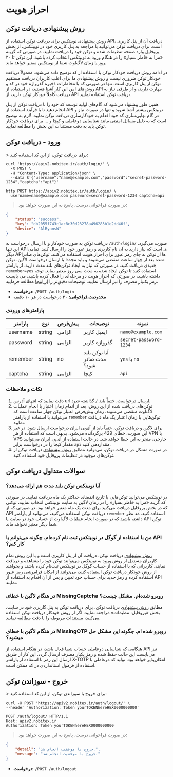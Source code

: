 <h1 id="auth">احراز هویت</h1>

<h2 id="auth-intro">روش پیشنهادی دریافت توکن</h2>

روش پیشنهادی نوبیتکس برای دریافت توکن استفاده از API، دریافت آن از پنل کاربری است. برای دریافت توکن می‌توانید با مراجعه به پنل کاربری خود در نوبیتکس، از بخش پروفایل وارد صفحه تنظیمات شده و توکن خود را دریافت نمایید. در صورتی که گزینه «مرا به خاطر بسپار» را در هنگام ورود به نوبیتکس انتخاب کرده باشید، این توکن تا ۳۰ روز یا زمان لاگ‌اوت شما از نوبیتکس معتبر خواهد ماند.

در ادامه روش دریافت خودکار توکن با استفاده از کد توضیح داده می‌شود. معمولاً دریافت خودکار توکن ضروری نیست و روش پیشنهادی ما برای اغلب کاربران دریافت مستقیم توکن از پنل کاربری است. تنها در صورتی که با مخاطرات ذخیره گذرواژه خود در کد و روش‌های امن این کار آشنا هستید، در استفاده از API مهارت دارید، و از طرفی نیاز به دریافت کاملاً خودکار توکن دارید، از API دریافت توکن استفاده نمایید.

همین طور پیشنهاد می‌شود که گام‌های اولیه توسعه کد خود را با دریافت توکن از پنل انجام دهید تا با فرآیند استفاده از API نوبیتکس بیشتر آشنا شوید و تنها در صورت نیاز و در گام نهایی‌سازی کد خود اقدام به خودکارسازی دریافت توکن نمایید. لازم به توضیح است که به دلیل مسائل امنیتی مانند شناسایی دوعاملی و کپچا و ... برای دریافت خودکار توکن باید به دقت مستندات این بخش را مطالعه نمایید.

<h2 id="login">ورود - دریافت توکن</h2>
> برای دریافت توکن، از این کد استفاده کنید:

```shell
curl 'https://apiv2.nobitex.ir/auth/login/' \
  -X POST \
  -H "Content-Type: application/json" \
  --data $'{"username":"name@example.com","password":"secret-password-1234","captcha":"api"}'
```

```plaintext
http POST https://apiv2.nobitex.ir/auth/login/ \
  username=name@example.com password=secret-password-1234 captcha=api
```

> در صورت فراخوانی درست، پاسخ به این صورت خواهد بود:

```json
{
    "status": "success",
    "key": "db2055f743c1ac8c30d23278a496283b1e2dd46f",
    "device": "AlRyansW"
}
```

دریافت توکن به صورت خودکار و با ارسال درخواست به `/auth/login/` صورت می‌گیرد. این تنها APIی است که نیاز دارید
به آن نام کاربری و رمز عبور خود را ارسال کنید. تمامی دیگر APIها از توکن به جای رمز عبور برای احراز هویت استفاده می‌کنند.
توکن‌های صادر شده بعد از چهار ساعت منقضی می‌شوند و باید مجددا با ارسال درخواست لاگین، توکن جدیدی دریافت کنید.
در صورتی که نیاز به ایجاد توکن‌های بلند مدت دارید، از پارامتر `remember=yes` استفاده کنید تا توکن ایجاد شده به مدت سی
روز معتبر بماند.
توجه داشته باشید، در صورتی که احراز هویت دو مرحله‌ای را فعال کرده باشید، می بایست رمز یک‌بار مصرف را نیز ارسال نمایید. توضیحات دقیق‌تر را <a href="#dbf936619c">از اینجا</a> مطالعه فرمایید.


* **درخواست:** `/POST /auth/login `
* **<a href="/#ratelimit">محدودیت فراخوانی:</a>** ۳۰ درخواست در هر ۱۰ دقیقه


### پارامترهای ورودی

پارامتر | نوع | پیش‌فرض | توضیحات | نمونه
------- | ---- | --------- | --------- | -----
username | string | الزامی | ایمیل کاربر | `name@example.com`
password | string | الزامی | گذرواژه کاربر | `secret-password-1234`
remember | string | no | آیا توکن بلند مدت صادر شود؟ | `yes` یا `no`
captcha | string | الزامی | کپچا | `api`

### نکات و ملاحظات

1. دقت نمایید که انتهای آدرس url ارسال درخواست، حتماً باید `/` گذاشته شود.
2. توکن‌های دریافت شده از این روش، بعد از اتمام زمان اعتبار یا انجام عملیات لاگ‌اوت منقضی می‌شوند. زمان پیش‌فرض اعتبار توکن چهار ساعت است که می‌توانید با استفاده از پارامتر `remember` توکن‌هایی با زمان اعتبار یک ماه دریافت نمایید.
3. برای لاگین و دریافت توکن، حتماً باید از آی‌پی ایران درخواست ارسال شود. در غیر این صورت، خطای 429 برگردانده می‌شود. بدیهی است که استفاده از هر VPN یا VPS خارجی، منجر به این خطا خواهد شد. در حالت استفاده از آی‌پی ایران می‌توانید مقدار کپچا را در درخواست برابر `api` مقداردهی کنید.
4. در صورت مشکل در دریافت توکن، می‌توانید مطابق [روش پیشنهادی](#auth-intro) دریافت توکن از توکن‌‌های موجود در تنظیمات پروفایل خود استفاده کنید.


<h2 id="login-faq">سوالات متداول دریافت توکن</h2>

### آیا نوبیتکس توکن بلند مدت هم ارائه می‌دهد؟
در نوبیتکس می‌توانید توکن‌هایی با تاریخ انقضای حداکثر یک ماه دریافت نمایید. در صورتی که گزینه «مرا به خاطر بسپار» را در زمان لاگین به سایت نوبیتکس انتخاب نمایید، توکنی که در بخش پروفایل دریافت می‌کنید برای مدت یک ماه معتبر خواهد بود. در صورتی که از API دریافت توکن استفاده می‌کنید، می‌توانید از پارامتر `remember` استفاده کنید. مد نظر داشته باشید که در صورت انجام عملیات لاگ‌اوت از حساب خود در سایت یا API توکن شما دیگر معتبر نخواهد ماند.

### من با استفاده از گوگل در نوبیتکس ثبت نام کرده‌ام. چگونه می‌توانم با API کار کنم؟
[روش پیشنهادی](#auth-intro) دریافت توکن، دریافت آن از پنل کاربری است و با این روش تمام کاربران مستقل از روش ورود به نوبیتکس می‌توانند توکن خود را مشاهده و دریافت نمایند. کاربرانی که با استفاده از حساب گوگل در نوبیتکس ثبت‌نام کرده باشند و بخواهند از روش خودکار دریافت توکن استفاده کنند، می‌توانند از امکان فراموشی رمز عبور استفاده کرده و رمز جدید برای حساب خود تعیین و پس از آن اقدام به استفاده از API نمایند.

### در هنگام لاگین با خطای MissingCaptcha روبرو شده‌ام. مشکل چیست؟
مطابق [روش پیشنهادی](#auth-intro) دریافت توکن، برای دریافت توکن به پنل کاربری خود در سایت، بخش «پروفایل: تنظیمات» مراجعه نمایید. اگر از روش خودکار دریافت توکن استفاده می‌کنید، مستندات مربوطه را با دقت مطالعه نمایید.

### در هنگام لاگین با خطای MissingOTP روبرو شده ام. چگونه این مشکل حل میشود؟
هنگامی که شناسایی دوعاملی حساب شما فعال باشد، در هنگام استفاده از API نیز می‌بایست این حالت حفظ شده و رمز یکبار مصرف ارسال گردد. این کار از طریق ارسال این رمز با استفاده از پارامتر X-TOTP امکان‌پذیر خواهد بود. تولید کد دوعاملی با استفاده از فرمول استانداردی در کد ممکن است.


<h2 id="logout">خروج - سوزاندن توکن</h2>
> برای خروج یا سوزاندن توکن، از این کد استفاده کنید:

```shell
curl -X POST 'https://apiv2.nobitex.ir/auth/logout/' \
--header 'Authorization: Token yourTOKENhereHEX0000000000'
```

```plaintext
POST /auth/logout/ HTTP/1.1
Host: apiv2.nobitex.ir
Authorization: Token yourTOKENhereHEX0000000000
```

> در صورت فراخوانی درست، پاسخ به این صورت خواهد بود:

```json
{
    "detail": "خروج با موفقیت انجام شد.",
    "message": "خروج با موفقیت انجام شد."
}
```

- **درخواست:** `/POST /auth/logout `
